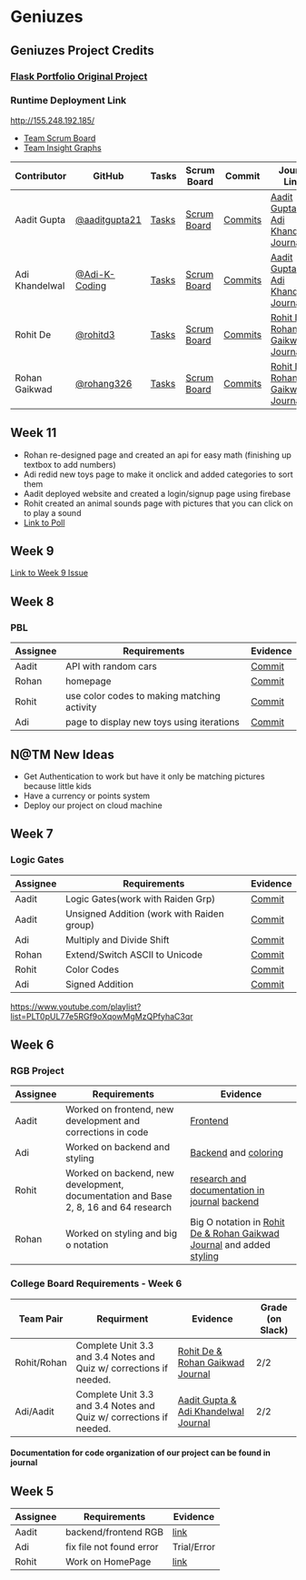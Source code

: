 # Geniuzes

## Geniuzes Project Credits

### [Flask Portfolio Original Project](https://portfolio.nighthawkcodingsociety.com/)

### Runtime Deployment Link

http://155.248.192.185/

- [Team Scrum Board](https://github.com/aaditgupta21/geniuzes/projects/1)
- [Team Insight Graphs](https://github.com/aaditgupta21/geniuzes/graphs/contributors)

| Contributor    | GitHub                                           | Tasks                                                           | Scrum Board                                                               | Commit                                                                                      | Journal Links                                                                                                                            |
| -------------- | ------------------------------------------------ | --------------------------------------------------------------- | ------------------------------------------------------------------------- | ------------------------------------------------------------------------------------------- | ---------------------------------------------------------------------------------------------------------------------------------------- |
| Aadit Gupta    | [@aaditgupta21](https://github.com/aaditgupta21) | [Tasks](https://github.com/aaditgupta21/geniuzes/issues) | [Scrum Board](https://github.com/aaditgupta21/geniuzes/projects/1) | [Commits](https://github.com/aaditgupta21/geniuzes/commits/main?author=aaditgupta21) | [Aadit Gupta & Adi Khandelwal Journal](https://docs.google.com/document/d/18m2DBuJrDUOoWUPMxL7_-LjTvGnrwFLhQMYxaZReocM/edit?usp=sharing) |
| Adi Khandelwal | [@Adi-K-Coding](https://github.com/Adi-K-Coding) | [Tasks](https://github.com/aaditgupta21/geniuzes/issues) | [Scrum Board](https://github.com/aaditgupta21/geniuzes/projects/1) | [Commits](https://github.com/aaditgupta21/geniuzes/commits/main?author=Adi-K-Coding) | [Aadit Gupta & Adi Khandelwal Journal](https://docs.google.com/document/d/18m2DBuJrDUOoWUPMxL7_-LjTvGnrwFLhQMYxaZReocM/edit?usp=sharing) |
| Rohit De       | [@rohitd3](https://github.com/rohitd3)           | [Tasks](https://github.com/aaditgupta21/geniuzes/issues) | [Scrum Board](https://github.com/aaditgupta21/geniuzes/projects/1) | [Commits](https://github.com/aaditgupta21/geniuzes/commits/main?author=rohitd3)      | [Rohit De & Rohan Gaikwad Journal](https://docs.google.com/document/d/1c5PIYwjII7IuVlCnkpn-ORHjwLj-XQIN5B2BWxP6aOw/edit?usp=sharing)     |
| Rohan Gaikwad  | [@rohang326](https://github.com/rohang326)       | [Tasks](https://github.com/aaditgupta21/geniuzes/issues) | [Scrum Board](https://github.com/aaditgupta21/geniuzes/projects/1) | [Commits](https://github.com/aaditgupta21/geniuzes/commits/main?author=rohang326)    | [Rohit De & Rohan Gaikwad Journal](https://docs.google.com/document/d/1c5PIYwjII7IuVlCnkpn-ORHjwLj-XQIN5B2BWxP6aOw/edit?usp=sharing)     |

## Week 11
- Rohan re-designed page and created an api for easy math (finishing up textbox to add numbers)
- Adi redid new toys page to make it onclick and added categories to sort them
- Aadit deployed website and created a login/signup page using firebase
- Rohit created an animal sounds page with pictures that you can click on to play a sound
- [Link to Poll](https://docs.google.com/forms/d/e/1FAIpQLSe26q5y1f8eaFx1GkRAjQfrun6RQwBy2drHHUTA2syLSFJoew/viewform?usp=sf_link)
## Week 9

[Link to Week 9 Issue](https://github.com/aaditgupta21/geniuzes/issues/54)

## Week 8

### PBL

| Assignee | Requirements | Evidence                                                                                                                                             
| -------- | --------------------------- | ------------------------- |
| Aadit    | API with random cars    | [Commit](https://github.com/aaditgupta21/geniuzes/commit/d53f2718ffa83164013da99058193264ae68b607) |                                        | Adi    | page to display new toys using iterations | [Commit](https://github.com/aaditgupta21/geniuzes/commit/e4172b94d04c35569902188a3fe51e559f169eb4) |
| Rohan    | homepage | [Commit](https://github.com/aaditgupta21/geniuzes/commit/5fb3ba38b9de6be9c3b7e995178df7b66387e7e3) |
| Rohit | use color codes to making matching activity | [Commit](https://github.com/aaditgupta21/geniuzes/commit/9f62dc1213999e0646322d825ec926a3b127e222) |
| Adi | page to display new toys using iterations | [Commit](https://github.com/aaditgupta21/geniuzes/commit/e4172b94d04c35569902188a3fe51e559f169eb4) |

## N@TM New Ideas
- Get Authentication to work but have it only be matching pictures because little kids
- Have a currency or points system
- Deploy our project on cloud machine
## Week 7

### Logic Gates

| Assignee | Requirements                                                                        | Evidence                                                                                                                                                                                                                                                             |
| -------- | ----------------------------------------------------------------------------------- | -------------------------------------------------------------------------------------------------------------------------------------------------------------------------------------------------------------------------------------------------------------------- |
| Aadit    | Logic Gates(work with Raiden Grp)    | [Commit](https://github.com/aaditgupta21/geniuzes/commit/26bfa8b09ce64aab0d15dff9777753360a1af310#diff-83c0def988e4a71703ece61d81ceb8b2c94956b14e47bc2696572c43f3796afa)                                                                                                                                                                 |
| Aadit      | Unsigned Addition (work with Raiden group)                  | [Commit](https://github.com/aaditgupta21/geniuzes/commit/78ebc6e91ef14eb80676300eacbde8eabc19dcc0)                                                         |
| Adi    | Multiply and Divide Shift | [Commit](https://github.com/aaditgupta21/geniuzes/commit/3d759d274a4a1f7d9c8dc46ef457a61295dcbdf9)                                   |
| Rohan    | Extend/Switch ASCII to Unicode | [Commit](https://github.com/aaditgupta21/geniuzes/commit/d7f94f4b53052437b152ff38011f5e2f73326383) |
| Rohit | Color Codes | [Commit](https://github.com/aaditgupta21/geniuzes/commit/9e015ecc40219ffecba223bdaaa56ebfed351f7e) |
| Adi | Signed Addition | [Commit](https://github.com/aaditgupta21/geniuzes/commit/5c1d085a379c83b0467159fb2645cee258b58e19)|

https://www.youtube.com/playlist?list=PLT0pUL77e5RGf9oXqowMgMzQPfyhaC3qr


## Week 6

### RGB Project

| Assignee | Requirements                                                                        | Evidence                                                                                                                                                                                                                                                             |
| -------- | ----------------------------------------------------------------------------------- | -------------------------------------------------------------------------------------------------------------------------------------------------------------------------------------------------------------------------------------------------------------------- |
| Aadit    | Worked on frontend, new development and corrections in code                         | [Frontend](https://github.com/aaditgupta21/geniuzes/commit/818c0e0ddb75ee41cc8c0c0ce1672ea281a8e35e)                                                                                                                                                                 |
| Adi      | Worked on backend and styling                                                       | [Backend](https://github.com/aaditgupta21/geniuzes/commit/dc60e591d8ed02008b67679be7a6bc675c51221f) and [coloring](https://github.com/aaditgupta21/geniuzes/commit/09b95c6e1bf7829c54ce1ac37584b707f6d00aee)                                                         |
| Rohit    | Worked on backend, new development, documentation and Base 2, 8, 16 and 64 research | [research and documentation in journal](https://docs.google.com/document/d/1c5PIYwjII7IuVlCnkpn-ORHjwLj-XQIN5B2BWxP6aOw/edit#) [backend](https://github.com/aaditgupta21/geniuzes/commit/dc60e591d8ed02008b67679be7a6bc675c51221f)                                   |
| Rohan    | Worked on styling and big o notation                                                | Big O notation in [Rohit De & Rohan Gaikwad Journal](https://docs.google.com/document/d/1c5PIYwjII7IuVlCnkpn-ORHjwLj-XQIN5B2BWxP6aOw/edit?usp=sharing) and added [styling](https://github.com/aaditgupta21/geniuzes/commit/9615f588a89d3e0235eefb3e4c8c53e7bdf3c81a) |

### College Board Requirements - Week 6

| Team Pair   | Requirment                                                         | Evidence                                                                                                                                 | Grade (on Slack) |
| ----------- | ------------------------------------------------------------------ | ---------------------------------------------------------------------------------------------------------------------------------------- | ---------------- |
| Rohit/Rohan | Complete Unit 3.3 and 3.4 Notes and Quiz w/ corrections if needed. | [Rohit De & Rohan Gaikwad Journal](https://docs.google.com/document/d/1c5PIYwjII7IuVlCnkpn-ORHjwLj-XQIN5B2BWxP6aOw/edit?usp=sharing)     | 2/2              |
| Adi/Aadit   | Complete Unit 3.3 and 3.4 Notes and Quiz w/ corrections if needed. | [Aadit Gupta & Adi Khandelwal Journal](https://docs.google.com/document/d/18m2DBuJrDUOoWUPMxL7_-LjTvGnrwFLhQMYxaZReocM/edit?usp=sharing) | 2/2              |

#### Documentation for code organization of our project can be found in journal

## Week 5

| Assignee | Requirements             | Evidence                                                                                                |
| -------- | ------------------------ | ------------------------------------------------------------------------------------------------------- |
| Aadit    | backend/frontend RGB     | [link](https://github.com/aaditgupta21/flask_portfolio/commit/327b42f74a5bee36d4eb3e0627f2d12ad142e7f6) |
| Adi      | fix file not found error | Trial/Error                                                                                             |
| Rohit    | Work on HomePage         | [link](https://github.com/aaditgupta21/flask_portfolio/commit/2fc0db57bf02b81e34682dff2496cfece08cfc86) |
